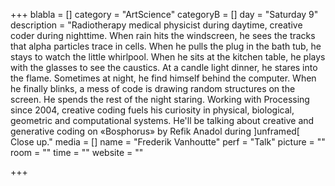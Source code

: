 +++
blabla = []
category = "ArtScience"
categoryB = []
day = "Saturday 9"
description = "Radiotherapy medical physicist during daytime, creative coder during nighttime. When rain hits the windscreen, he sees the tracks that alpha particles trace in cells. When he pulls the plug in the bath tub, he stays to watch the little whirlpool. When he sits at the kitchen table, he plays with the glasses to see the caustics. At a candle light dinner, he stares into the flame. Sometimes at night, he find himself behind the computer. When he finally blinks, a mess of code is drawing random structures on the screen. He spends the rest of the night staring. Working with Processing since 2004, creative coding fuels his curiosity in physical, biological, geometric and computational systems. He'll be talking about creative and generative coding on «Bosphorus» by Refik Anadol during ]unframed[ Close up."
media = []
name = "Frederik Vanhoutte"
perf = "Talk"
picture = ""
room = ""
time = ""
website = ""

+++
